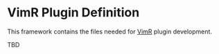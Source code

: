 VimR Plugin Definition
======================

This framework contains the files needed for [VimR](https://github.com/qvacua/vimr) plugin development.

TBD
